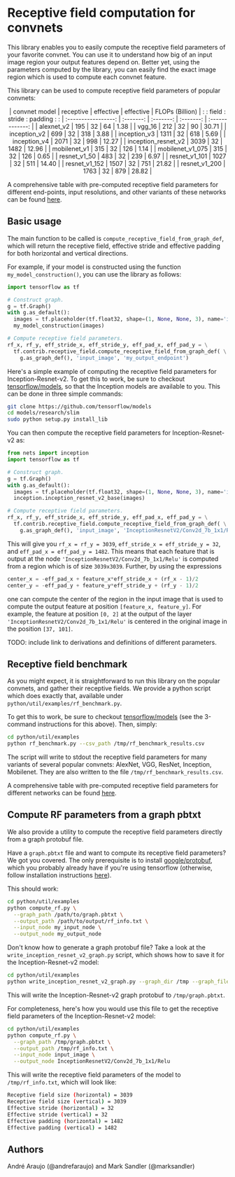 # Receptive field computation for convnets

This library enables you to easily compute the receptive field parameters of
your favorite convnet. You can use it to understand how big of an input image
region your output features depend on. Better yet, using the parameters computed
by the library, you can easily find the exact image region which is used to
compute each convnet feature.

This library can be used to compute receptive field parameters of popular
convnets:

<center>

| convnet model       | receptive | effective | effective | FLOPs (Billion) |
:                     : field     : stride    : padding   :                 :
| :-----------------: | :-------: | :-------: | :-------: | :-------------: |
| alexnet_v2          | 195       | 32        | 64        | 1.38            |
| vgg_16              | 212       | 32        | 90        | 30.71           |
| inception_v2        | 699       | 32        | 318       | 3.88            |
| inception_v3        | 1311      | 32        | 618       | 5.69            |
| inception_v4        | 2071      | 32        | 998       | 12.27           |
| inception_resnet_v2 | 3039      | 32        | 1482      | 12.96           |
| mobilenet_v1        | 315       | 32        | 126       | 1.14            |
| mobilenet_v1_075    | 315       | 32        | 126       | 0.65            |
| resnet_v1_50        | 483       | 32        | 239       | 6.97            |
| resnet_v1_101       | 1027      | 32        | 511       | 14.40           |
| resnet_v1_152       | 1507      | 32        | 751       | 21.82           |
| resnet_v1_200       | 1763      | 32        | 879       | 28.82           |

</center>

A comprehensive table with pre-computed receptive field parameters for different
end-points, input resolutions, and other variants of these networks can be found
[here](https://github.com/tensorflow/tensorflow/blob/master/tensorflow/contrib/receptive_field/RECEPTIVE_FIELD_TABLE.md).

## Basic usage

The main function to be called is `compute_receptive_field_from_graph_def`,
which will return the receptive field, effective stride and effective padding
for both horizontal and vertical directions.

For example, if your model is constructed using the function
`my_model_construction()`, you can use the library as follows:

```python
import tensorflow as tf

# Construct graph.
g = tf.Graph()
with g.as_default():
  images = tf.placeholder(tf.float32, shape=(1, None, None, 3), name='input_image')
  my_model_construction(images)

# Compute receptive field parameters.
rf_x, rf_y, eff_stride_x, eff_stride_y, eff_pad_x, eff_pad_y = \
  tf.contrib.receptive_field.compute_receptive_field_from_graph_def( \
    g.as_graph_def(), 'input_image', 'my_output_endpoint')
```

Here's a simple example of computing the receptive field parameters for
Inception-Resnet-v2. To get this to work, be sure to checkout
[tensorflow/models](https://github.com/tensorflow/models), so that the Inception
models are available to you. This can be done in three simple commands:

```sh
git clone https://github.com/tensorflow/models
cd models/research/slim
sudo python setup.py install_lib
```

You can then compute the receptive field parameters for Inception-Resnet-v2 as:

```python
from nets import inception
import tensorflow as tf

# Construct graph.
g = tf.Graph()
with g.as_default():
  images = tf.placeholder(tf.float32, shape=(1, None, None, 3), name='input_image')
  inception.inception_resnet_v2_base(images)

# Compute receptive field parameters.
rf_x, rf_y, eff_stride_x, eff_stride_y, eff_pad_x, eff_pad_y = \
  tf.contrib.receptive_field.compute_receptive_field_from_graph_def( \
    g.as_graph_def(), 'input_image', 'InceptionResnetV2/Conv2d_7b_1x1/Relu')
```

This will give you `rf_x = rf_y = 3039`, `eff_stride_x = eff_stride_y = 32`, and
`eff_pad_x = eff_pad_y = 1482`. This means that each feature that is output at
the node `'InceptionResnetV2/Conv2d_7b_1x1/Relu'` is computed from a region
which is of size `3039x3039`. Further, by using the expressions

```python
center_x = -eff_pad_x + feature_x*eff_stride_x + (rf_x - 1)/2
center_y = -eff_pad_y + feature_y*eff_stride_y + (rf_y - 1)/2
```

one can compute the center of the region in the input image that is used to
compute the output feature at position `[feature_x, feature_y]`. For example,
the feature at position `[0, 2]` at the output of the layer
`'InceptionResnetV2/Conv2d_7b_1x1/Relu'` is centered in the original image in
the position `[37, 101]`.

TODO: include link to derivations and definitions of different parameters.

## Receptive field benchmark

As you might expect, it is straightforward to run this library on the popular
convnets, and gather their receptive fields. We provide a python script which
does exactly that, available under `python/util/examples/rf_benchmark.py`.

To get this to work, be sure to checkout
[tensorflow/models](https://github.com/tensorflow/models) (see the 3-command
instructions for this above). Then, simply:

```sh
cd python/util/examples
python rf_benchmark.py --csv_path /tmp/rf_benchmark_results.csv
```

The script will write to stdout the receptive field parameters for many variants
of several popular convnets: AlexNet, VGG, ResNet, Inception, Mobilenet. They
are also written to the file `/tmp/rf_benchmark_results.csv`.

A comprehensive table with pre-computed receptive field parameters for different
networks can be found
[here](https://github.com/tensorflow/tensorflow/blob/master/tensorflow/contrib/receptive_field/RECEPTIVE_FIELD_TABLE.md).

## Compute RF parameters from a graph pbtxt

We also provide a utility to compute the receptive field parameters directly
from a graph protobuf file.

Have a `graph.pbtxt` file and want to compute its receptive field parameters? We
got you covered. The only prerequisite is to install
[google/protobuf](https://github.com/google/protobuf), which you probably
already have if you're using tensorflow (otherwise, follow installation
instructions [here](https://github.com/google/protobuf/tree/master/python)).

This should work:

```sh
cd python/util/examples
python compute_rf.py \
  --graph_path /path/to/graph.pbtxt \
  --output_path /path/to/output/rf_info.txt \
  --input_node my_input_node \
  --output_node my_output_node
```

Don't know how to generate a graph protobuf file? Take a look at the
`write_inception_resnet_v2_graph.py` script, which shows how to save it for the
Inception-Resnet-v2 model:

```sh
cd python/util/examples
python write_inception_resnet_v2_graph.py --graph_dir /tmp --graph_filename graph.pbtxt
```

This will write the Inception-Resnet-v2 graph protobuf to `/tmp/graph.pbtxt`.

For completeness, here's how you would use this file to get the receptive field
parameters of the Inception-Resnet-v2 model:

```sh
cd python/util/examples
python compute_rf.py \
  --graph_path /tmp/graph.pbtxt \
  --output_path /tmp/rf_info.txt \
  --input_node input_image \
  --output_node InceptionResnetV2/Conv2d_7b_1x1/Relu
```

This will write the receptive field parameters of the model to
`/tmp/rf_info.txt`, which will look like:

```sh
Receptive field size (horizontal) = 3039
Receptive field size (vertical) = 3039
Effective stride (horizontal) = 32
Effective stride (vertical) = 32
Effective padding (horizontal) = 1482
Effective padding (vertical) = 1482
```

## Authors

Andr&eacute; Araujo (@andrefaraujo) and Mark Sandler (@marksandler)
